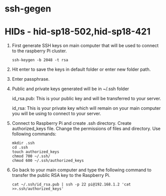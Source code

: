 # ssh-gegen
# HIDs - hid-sp18-502,hid-sp18-421

1. First generate SSH keys on main computer that will be used to connect to the
   raspberry Pi cluster.

       ssh-keygen -b 2048 -t rsa

2. Hit enter to save the keys in default folder or enter new folder path.

3. Enter passphrase.

4. Public and private keys generated will be in ~/.ssh folder

   id_rsa.pub: This is your public key and will be transferred to your server.

   id_rsa: This is your private key which will remain on your main computer you
           will be using to connect to your server.

5. Connect to Raspberry Pi and create .ssh directory. Create authorized_keys
   file. Change the permissions of files and directory. Use following commands:

       mkdir .ssh
       cd .ssh
       touch authorized_keys
       chmod 700 ~/.ssh/
       chmod 600 ~/.ssh/authorized_keys

6. Go back to your main computer and type the following command to transfer
   the public RSA key to the Raspberry Pi.

       cat ~/.ssh/id_rsa.pub | ssh -p 22 pi@192.168.1.2 'cat >>.ssh/authorized_keys'
